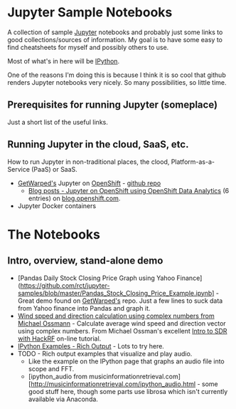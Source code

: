 # Jupyter Sample Notebooks

A collection of sample [Jupyter](http://jupyter.org/) notebooks and probably just some links to good collections/sources of information. My goal is to have some easy to find cheatsheets for myself and possibly others to use.

Most of what's in here will be [IPython](https://ipython.org/).

One of the reasons I'm doing this is because I think it is so cool that github renders Jupyter notebooks very nicely.  So many possibilities, so little time.

## Prerequisites for running Jupyter (someplace)

Just a short list of the useful links. 

## Running Jupyter in the cloud, SaaS, etc.

How to run Jupyter in non-traditional places, the clood, Platform-as-a-Service (PaaS) or SaaS.

* [GetWarped's](https://github.com/getwarped/jupyter-notebooks) Jupyter on [OpenShift](http://openshift.com/) - [github repo](https://github.com/getwarped/jupyter-notebooks)
  * [Blog posts - Jupyter on OpenShift using OpenShift Data Analytics](https://blog.openshift.com/jupyter-openshift-using-openshift-data-analytics/) (6 entries) on [blog.openshift.com](https://blog.openshift.com/).
* Jupyter Docker containers


# The Notebooks

## Intro, overview, stand-alone demo

* [Pandas Daily Stock Closing Price Graph using Yahoo Finance](https://github.com/rct/jupyter-samples/blob/master/Pandas_Stock_Closing_Price_Example.ipynb] - Great demo found on [GetWarped's](https://github.com/getwarped/jupyter-notebooks) repo. Just a few lines to suck data from Yahoo finance into Pandas and graph it.
* [Wind spped and direction calculation using complex numbers from Michael Ossmann](https://github.com/rct/jupyter-samples/blob/master/Jupyter_Wind_Speed_and_Direction_Vector_Example_from_mossmann.ipynb) - Calculate average wind speed and direction vector using complex numbers. From Michael Ossman's excellent [Intro to SDR with HackRF](http://greatscottgadgets.com/sdr/) on-line tutorial.
* [IPython Examples - Rich Output](http://nbviewer.jupyter.org/github/ipython/ipython/blob/master/examples/IPython%20Kernel/Rich%20Output.ipynb) - Lots to try here. 
* TODO - Rich output examples that visualize and play audio.
  * Like the example on the IPython page that graphs an audio file into scope and FFT. 
  * [ipython_audio from musicinformationretrieval.com][http://musicinformationretrieval.com/ipython_audio.html - some good stuff here, though some parts use librosa which isn't currently available via Anaconda.
